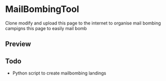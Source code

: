 # MailBombingTool
Clone modify and upload this page to the internet to organise mail bombing campigns this page to easily mail bomb
## Preview 

## Todo
- Python script to create mailbombing landings 
